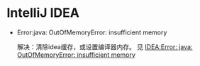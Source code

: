 # IntelliJ IDEA

  * Error:java: OutOfMemoryError: insufficient memory
  
    解决：清除idea缓存，或设置编译器内存。
    见 [IDEA:Error: java: OutOfMemoryError: insufficient memory](https://blog.csdn.net/qq_36147916/article/details/84248572)
